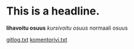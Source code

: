 # This is a headline.

**lihavoitu osuus**
*kursivoitu osuus*
normaali osuus

[gitlog.txt](https://github.com/Diilimies/ot-harjoitustyo/blob/main/laskarit/viikko1/gitlog.txt)
[komentorivi.txt](https://github.com/Diilimies/ot-harjoitustyo/blob/main/laskarit/viikko1/komentorivi.txt)

